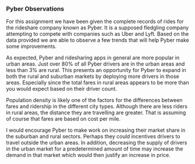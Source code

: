 ### Pyber Observations
For this assignment we have been given the complete records of rides for the rideshare company known as Pyber. It is a supposed fledgling company attempting to compete with companies such as Uber and Lyft. Based on the data provided we are able to observe a few trends that will help Pyber make some improvements.

As expected, Pyber and ridesharing apps in general are more popular in urban areas. Just over 80% of all Pyber drivers are in the urban areas and less than 3% are rural. This presents an opportunity for Pyber to expand in both the rural and suburban markets by deploying more drivers in those areas. Especially since the total fares in rural areas appears to be more than you would expect based on their driver count. 

Population density is likely one of the factors for the differences between fares and ridership in the different city types. Although there are less riders in rural areas, the distance they are travelling are greater. That is assuming of course that fares are based on cost per mile. 

I would encourage Pyber to make work on increasing their market share in the suburban and rural sectors. Perhaps they could incentives drivers to travel outside the urban areas. In addition, decreasing the supply of drivers in the urban market for a predetermined amount of time may increase the demand in that market which would then justify an increase in price. 
